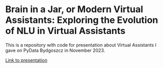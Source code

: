 # Brain in a Jar, or Modern Virtual Assistants: Exploring the Evolution of NLU in Virtual Assistants

This is a repository with code for presentation about Virtual Assistants I gave on PyData Bydgoszcz in November 2023.

[Link to presentation](https://docs.google.com/presentation/d/1LuZWLnnlX1ke2rY51DiydDOT0OPcUwZ0CA4QpoXHFWc/edit?usp=sharing)
